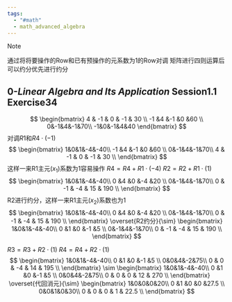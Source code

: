 ```yaml
---
tags:
  - "#math"
  - math_advanced_algebra
---
```


> [!NOTE] 
> 通过将将要操作的Row和已有预操作的元系数为1的Row对调
> 矩阵进行四则运算后可以约分优先进行约分

## 0-*Linear Algebra and Its Application* Session1.1 Exercise34
$$
\begin{bmatrix}
4 & -1 & 0 & -1 & 30 \\
-1 &4 &-1 &0 &60 \\
0&-1&4&-1&70\\
-1&0&-1&4&40
\end{bmatrix}
$$
对调$R1$和$R4\cdot{(-1)}$
$$
\begin{bmatrix}
1&0&1&-4&-40\\
-1 &4 &-1 &0 &60 \\
0&-1&4&-1&70\\
4 & -1 & 0 & -1 & 30 \\
\end{bmatrix}
$$
这样一来R1主元($x_{1}$)系数为1容易操作
$R4 = R4+R1 \cdot (-4)$
$R2 = R2+R1 \cdot (1)$
$$
\begin{bmatrix}
1&0&1&-4&-40\\
0 &4 &0 &-4 &20 \\
0&-1&4&-1&70\\
0 & -1 & -4 & 15 & 190 \\
\end{bmatrix}
$$
R2进行约分，这样一来R1主元($x_{2}$)系数也为1
$$
\begin{bmatrix}
1&0&1&-4&-40\\
0 &4 &0 &-4 &20 \\
0&-1&4&-1&70\\
0 & -1 & -4 & 15 & 190 \\
\end{bmatrix}
\overset{R2约分}{\sim}
\begin{bmatrix}
1&0&1&-4&-40\\
0 &1 &0 &-1 &5 \\
0&-1&4&-1&70\\
0 & -1 & -4 & 15 & 190 \\
\end{bmatrix}
$$

$R3 = R3+R2 \cdot (1)$
$R4 = R4+R2 \cdot (1)$
$$
\begin{bmatrix}
1&0&1&-4&-40\\
0 &1 &0 &-1 &5 \\
0&0&4&-2&75\\
0 & 0 & -4 & 14 & 195 \\
\end{bmatrix}
\sim
\begin{bmatrix}
1&0&1&-4&-40\\
0 &1 &0 &-1 &5 \\
0&0&4&-2&75\\
0 & 0 & 0 & 12 & 270 \\
\end{bmatrix}
\overset{代回消元}{\sim}
\begin{bmatrix}
1&0&0&0&20\\
0 &1 &0 &0 &27.5 \\
0&0&1&0&30\\
0 & 0 & 0 & 1 & 22.5 \\
\end{bmatrix}
$$
